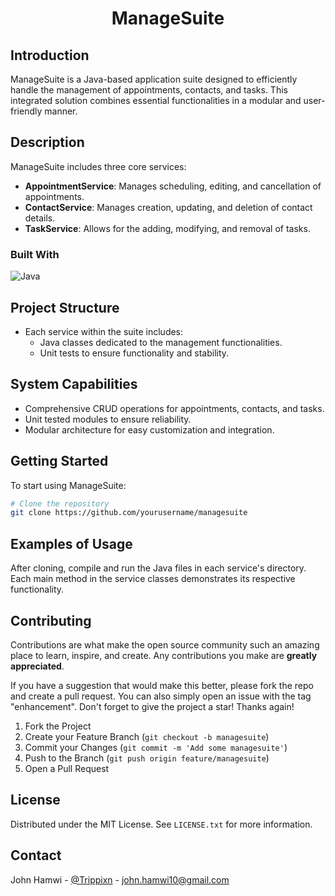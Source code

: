 <!-- HEADER: Title of the project -->
<h1 align="center">ManageSuite</h1>

<!-- INTRODUCTION: Brief introduction about the project, its inspiration, and purpose -->
## Introduction
ManageSuite is a Java-based application suite designed to efficiently handle the management of appointments, contacts, and tasks. This integrated solution combines essential functionalities in a modular and user-friendly manner.

<!-- DESCRIPTION: Detailed description of the project, its features, and functionalities -->
## Description
ManageSuite includes three core services:
- **AppointmentService**: Manages scheduling, editing, and cancellation of appointments.
- **ContactService**: Manages creation, updating, and deletion of contact details.
- **TaskService**: Allows for the adding, modifying, and removal of tasks.

<!-- BUILT WITH: Technologies and tools used in the project -->
### Built With
![Java](https://img.shields.io/badge/java-%23ED8B00.svg?style=for-the-badge&logo=openjdk&logoColor=white)

<!-- PROJECT STRUCTURE: Overview of the project's structure and main components -->
## Project Structure
- Each service within the suite includes:
  - Java classes dedicated to the management functionalities.
  - Unit tests to ensure functionality and stability.

<!-- SYSTEM CAPABILITIES: A list of features and capabilities of the project -->
## System Capabilities
- Comprehensive CRUD operations for appointments, contacts, and tasks.
- Unit tested modules to ensure reliability.
- Modular architecture for easy customization and integration.

<!-- GETTING STARTED: Instructions on setting up and starting the project -->
## Getting Started
To start using ManageSuite:
```bash
# Clone the repository
git clone https://github.com/yourusername/managesuite
```

<!-- EXAMPLES OF USAGE: Examples showing how to use the project -->
## Examples of Usage
After cloning, compile and run the Java files in each service's directory. Each main method in the service classes demonstrates its respective functionality.

<!-- CONTRIBUTING: Guidelines for contributing to the project -->
## Contributing
Contributions are what make the open source community such an amazing place to learn, inspire, and create. Any contributions you make are **greatly appreciated**.

If you have a suggestion that would make this better, please fork the repo and create a pull request. You can also simply open an issue with the tag "enhancement".
Don't forget to give the project a star! Thanks again!

1. Fork the Project
2. Create your Feature Branch (`git checkout -b managesuite`)
3. Commit your Changes (`git commit -m 'Add some managesuite'`)
4. Push to the Branch (`git push origin feature/managesuite`)
5. Open a Pull Request
   
<!-- LICENSE: Information about the project's license -->
## License
Distributed under the MIT License. See `LICENSE.txt` for more information.

<!-- CONTACT: Contact information for the project maintainer -->
## Contact
John Hamwi - [@Trippixn](https://twitter.com/trippixn) - john.hamwi10@gmail.com
